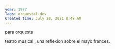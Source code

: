```yaml
---
year: 1977
Tags: orquestal-dev
Created time: July 20, 2021 8:48 AM
---
```

para orquesta

teatro musical , una reflexion sobre el mayo frances.

